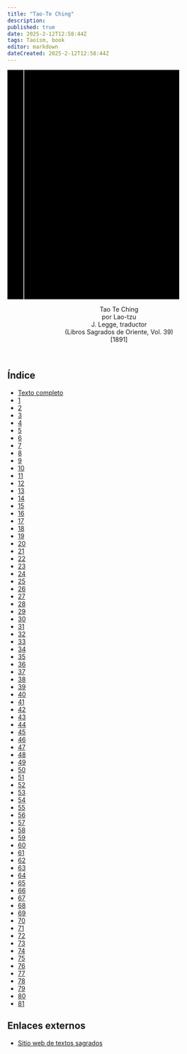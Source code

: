 ```yaml
---
title: "Tao-Te Ching"
description: 
published: true
date: 2025-2-12T12:58:44Z
tags: Taoism, book
editor: markdown
dateCreated: 2025-2-12T12:58:44Z
---
```


<div class="urantiapedia-book-front urantiapedia-book-tao">
<svg xmlns="http://www.w3.org/2000/svg" width="102.6mm" height="136.8mm" viewBox="0 0 102.6 136.8" version="1.1">
	<g transform="translate(-7,-5)">
		<rect width="9.6" height="136.8" x="7" y="5" />
		<rect width="96.9" height="136.8" x="17" y="5" />
		<text style="font-size:5px" x="61" y="22">James Legge (tr.)</text>
		<text style="font-size:4px" x="61" y="125">1891</text>
		<text style="font-size:9px" x="61" y="60">Tao-Te Ching</text>
	</g>
</svg>
</div>

<p style="text-align:center;">
<span class="text-h3">Tao Te Ching</span><br>
<span class="text-h5">por Lao-tzu</span><br>
J. Legge, traductor<br>
(Libros Sagrados de Oriente, Vol. 39)<br>
[1891]<br>
</p>

<br>


## Índice

- [Texto completo](/es/book/Taoism/Tao_Te_Ching/Text)
- [1](/es/book/Taoism/Tao_Te_Ching/Text#c1)
- [2](/es/book/Taoism/Tao_Te_Ching/Text#c2)
- [3](/es/book/Taoism/Tao_Te_Ching/Text#c3)
- [4](/es/book/Taoism/Tao_Te_Ching/Text#c4)
- [5](/es/book/Taoism/Tao_Te_Ching/Text#c5)
- [6](/es/book/Taoism/Tao_Te_Ching/Text#c6)
- [7](/es/book/Taoism/Tao_Te_Ching/Text#c7)
- [8](/es/book/Taoism/Tao_Te_Ching/Text#c8)
- [9](/es/book/Taoism/Tao_Te_Ching/Text#c9)
- [10](/es/book/Taoism/Tao_Te_Ching/Text#c10)
- [11](/es/book/Taoism/Tao_Te_Ching/Text#c11)
- [12](/es/book/Taoism/Tao_Te_Ching/Text#c12)
- [13](/es/book/Taoism/Tao_Te_Ching/Text#c13)
- [14](/es/book/Taoism/Tao_Te_Ching/Text#c14)
- [15](/es/book/Taoism/Tao_Te_Ching/Text#c15)
- [16](/es/book/Taoism/Tao_Te_Ching/Text#c16)
- [17](/es/book/Taoism/Tao_Te_Ching/Text#c17)
- [18](/es/book/Taoism/Tao_Te_Ching/Text#c18)
- [19](/es/book/Taoism/Tao_Te_Ching/Text#c19)
- [20](/es/book/Taoism/Tao_Te_Ching/Text#c20)
- [21](/es/book/Taoism/Tao_Te_Ching/Text#c21)
- [22](/es/book/Taoism/Tao_Te_Ching/Text#c22)
- [23](/es/book/Taoism/Tao_Te_Ching/Text#c23)
- [24](/es/book/Taoism/Tao_Te_Ching/Text#c24)
- [25](/es/book/Taoism/Tao_Te_Ching/Text#c25)
- [26](/es/book/Taoism/Tao_Te_Ching/Text#c26)
- [27](/es/book/Taoism/Tao_Te_Ching/Text#c27)
- [28](/es/book/Taoism/Tao_Te_Ching/Text#c28)
- [29](/es/book/Taoism/Tao_Te_Ching/Text#c29)
- [30](/es/book/Taoism/Tao_Te_Ching/Text#c30)
- [31](/es/book/Taoism/Tao_Te_Ching/Text#c31)
- [32](/es/book/Taoism/Tao_Te_Ching/Text#c32)
- [33](/es/book/Taoism/Tao_Te_Ching/Text#c33)
- [34](/es/book/Taoism/Tao_Te_Ching/Text#c34)
- [35](/es/book/Taoism/Tao_Te_Ching/Text#c35)
- [36](/es/book/Taoism/Tao_Te_Ching/Text#c36)
- [37](/es/book/Taoism/Tao_Te_Ching/Text#c37)
- [38](/es/book/Taoism/Tao_Te_Ching/Text#c38)
- [39](/es/book/Taoism/Tao_Te_Ching/Text#c39)
- [40](/es/book/Taoism/Tao_Te_Ching/Text#c40)
- [41](/es/book/Taoism/Tao_Te_Ching/Text#c41)
- [42](/es/book/Taoism/Tao_Te_Ching/Text#c42)
- [43](/es/book/Taoism/Tao_Te_Ching/Text#c43)
- [44](/es/book/Taoism/Tao_Te_Ching/Text#c44)
- [45](/es/book/Taoism/Tao_Te_Ching/Text#c45)
- [46](/es/book/Taoism/Tao_Te_Ching/Text#c46)
- [47](/es/book/Taoism/Tao_Te_Ching/Text#c47)
- [48](/es/book/Taoism/Tao_Te_Ching/Text#c48)
- [49](/es/book/Taoism/Tao_Te_Ching/Text#c49)
- [50](/es/book/Taoism/Tao_Te_Ching/Text#c50)
- [51](/es/book/Taoism/Tao_Te_Ching/Text#c51)
- [52](/es/book/Taoism/Tao_Te_Ching/Text#c52)
- [53](/es/book/Taoism/Tao_Te_Ching/Text#c53)
- [54](/es/book/Taoism/Tao_Te_Ching/Text#c54)
- [55](/es/book/Taoism/Tao_Te_Ching/Text#c55)
- [56](/es/book/Taoism/Tao_Te_Ching/Text#c56)
- [57](/es/book/Taoism/Tao_Te_Ching/Text#c57)
- [58](/es/book/Taoism/Tao_Te_Ching/Text#c58)
- [59](/es/book/Taoism/Tao_Te_Ching/Text#c59)
- [60](/es/book/Taoism/Tao_Te_Ching/Text#c60)
- [61](/es/book/Taoism/Tao_Te_Ching/Text#c61)
- [62](/es/book/Taoism/Tao_Te_Ching/Text#c62)
- [63](/es/book/Taoism/Tao_Te_Ching/Text#c63)
- [64](/es/book/Taoism/Tao_Te_Ching/Text#c64)
- [65](/es/book/Taoism/Tao_Te_Ching/Text#c65)
- [66](/es/book/Taoism/Tao_Te_Ching/Text#c66)
- [67](/es/book/Taoism/Tao_Te_Ching/Text#c67)
- [68](/es/book/Taoism/Tao_Te_Ching/Text#c68)
- [69](/es/book/Taoism/Tao_Te_Ching/Text#c69)
- [70](/es/book/Taoism/Tao_Te_Ching/Text#c70)
- [71](/es/book/Taoism/Tao_Te_Ching/Text#c71)
- [72](/es/book/Taoism/Tao_Te_Ching/Text#c72)
- [73](/es/book/Taoism/Tao_Te_Ching/Text#c73)
- [74](/es/book/Taoism/Tao_Te_Ching/Text#c74)
- [75](/es/book/Taoism/Tao_Te_Ching/Text#c75)
- [76](/es/book/Taoism/Tao_Te_Ching/Text#c76)
- [77](/es/book/Taoism/Tao_Te_Ching/Text#c77)
- [78](/es/book/Taoism/Tao_Te_Ching/Text#c78)
- [79](/es/book/Taoism/Tao_Te_Ching/Text#c79)
- [80](/es/book/Taoism/Tao_Te_Ching/Text#c80)
- [81](/es/book/Taoism/Tao_Te_Ching/Text#c81)

## Enlaces externos

- [Sitio web de textos sagrados](https://sacred-texts.com/tao/taote.htm)
